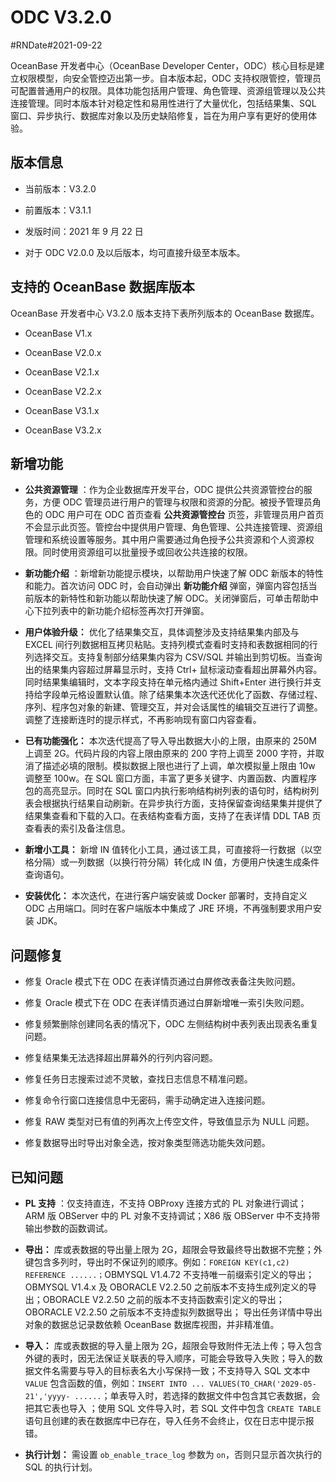 ODC V3.2.0 
===============================

#RNDate#2021-09-22

OceanBase 开发者中心（OceanBase Developer Center，ODC）核心目标是建立权限模型，向安全管控迈出第一步。自本版本起，ODC 支持权限管控，管理员可配置普通用户的权限。具体功能包括用户管理、角色管理、资源组管理以及公共连接管理。同时本版本针对稳定性和易用性进行了大量优化，包括结果集、SQL 窗口、异步执行、数据库对象以及历史缺陷修复，旨在为用户享有更好的使用体验。

版本信息 
-------------------------

* 当前版本：V3.2.0

* 前置版本：V3.1.1

* 发版时间：2021 年 9 月 22 日

* 对于 ODC V2.0.0 及以后版本，均可直接升级至本版本。

支持的 OceanBase 数据库版本 
----------------------------------------

OceanBase 开发者中心 V3.2.0 版本支持下表所列版本的 OceanBase 数据库。

* OceanBase V1.x

* OceanBase V2.0.x

* OceanBase V2.1.x

* OceanBase V2.2.x

* OceanBase V3.1.x

* OceanBase V3.2.x

新增功能 
-------------------------

* **公共资源管理** ：作为企业数据库开发平台，ODC 提供公共资源管控台的服务，方便 ODC 管理员进行用户的管理与权限和资源的分配。被授予管理员角色的 ODC 用户可在 ODC 首页查看 **公共资源管控台** 页签，非管理员用户首页不会显示此页签。管控台中提供用户管理、角色管理、公共连接管理、资源组管理和系统设置等服务。其中用户需要通过角色授予公共资源和个人资源权限。同时使用资源组可以批量授予或回收公共连接的权限。

* **新功能介绍** ：新增新功能提示模块，以帮助用户快速了解 ODC 新版本的特性和能力。首次访问 ODC 时，会自动弹出 **新功能介绍** 弹窗，弹窗内容包括当前版本的新特性和新功能以帮助快速了解 ODC。关闭弹窗后，可单击帮助中心下拉列表中的新功能介绍标签再次打开弹窗。

* **用户体验升级：** 优化了结果集交互，具体调整涉及支持结果集内部及与 EXCEL 间行列数据相互拷贝粘贴。支持列模式查看时支持和表数据相同的行列选择交互。支持复制部分结果集内容为 CSV/SQL 并输出到剪切板。当查询出的结果集内容超过屏幕显示时，支持 Ctrl+ 鼠标滚动查看超出屏幕外内容。同时结果集编辑时，文本字段支持在单元格内通过 Shift+Enter 进行换行并支持给字段单元格设置默认值。除了结果集本次迭代还优化了函数、存储过程、序列、程序包对象的新建、管理交互，并对会话属性的编辑交互进行了调整。调整了连接断连时的提示样式，不再影响现有窗口内容查看。

* **已有功能强化：** 本次迭代提高了导入导出数据大小的上限，由原来的 250M 上调至 2G。代码片段的内容上限由原来的 200 字符上调至 2000 字符，并取消了描述必填的限制。模拟数据上限也进行了上调，单次模拟量上限由 10w 调整至 100w。在 SQL 窗口方面，丰富了更多关键字、内置函数、内置程序包的高亮显示。同时在 SQL 窗口内执行影响结构树列表的语句时，结构树列表会根据执行结果自动刷新。在异步执行方面，支持保留查询结果集并提供了结果集查看和下载的入口。在表结构查看方面，支持了在表详情 DDL TAB 页查看表的索引及备注信息。

* **新增小工具：** 新增 IN 值转化小工具，通过该工具，可直接将一行数据（以空格分隔）或一列数据（以换行符分隔）转化成 IN 值，方便用户快速生成条件查询语句。

* **安装优化：** 本次迭代，在进行客户端安装或 Docker 部署时，支持自定义 ODC 占用端口。同时在客户端版本中集成了 JRE 环境，不再强制要求用户安装 JDK。

问题修复 
-------------------------

* 修复 Oracle 模式下在 ODC 在表详情页通过白屏修改表备注失败问题。

* 修复 Oracle 模式下在 ODC 在表详情页通过白屏新增唯一索引失败问题。

* 修复频繁删除创建同名表的情况下，ODC 左侧结构树中表列表出现表名重复问题。

* 修复结果集无法选择超出屏幕外的行列内容问题。

* 修复任务日志搜索过滤不灵敏，查找日志信息不精准问题。 

* 修复命令行窗口连接信息中无密码，需手动确定进入连接问题。

* 修复 RAW 类型对已有值的列再次上传空文件，导致值显示为 NULL 问题。

* 修复数据导出时导出对象全选，按对象类型筛选功能失效问题。

已知问题 
-------------------------

* **PL 支持** ：仅支持直连，不支持 OBProxy 连接方式的 PL 对象进行调试；ARM 版 OBServer 中的 PL 对象不支持调试；X86 版 OBServer 中不支持带输出参数的函数调试。

* **导出：** 库或表数据的导出量上限为 2G，超限会导致最终导出数据不完整；外键包含多列时，导出时不保证列的顺序。例如：`FOREIGN KEY(c1,c2) REFERENCE ......；`OBMYSQL V1.4.72 不支持唯一前缀索引定义的导出；OBMYSQL V1.4.x 及 OBORACLE V2.2.50 之前版本不支持生成列定义的导出；OBORACLE V2.2.50 之前的版本不支持函数索引定义的导出；OBORACLE V2.2.50 之前版本不支持虚拟列数据导出； 导出任务详情中导出对象的数据总记录数依赖 OceanBase 数据库视图，并非精准值。

* **导入：** 库或表数据的导入量上限为 2G，超限会导致附件无法上传；导入包含外键的表时，因无法保证关联表的导入顺序，可能会导致导入失败；导入的数据文件名需要与导入的目标表名大小写保持一致；不支持导入 SQL 文本中 `VALUE` 包含函数的值，例如：`INSERT INTO ... VALUES(TO_CHAR('2029-05-21','yyyy- ......`；单表导入时，若选择的数据文件中包含其它表数据，会把其它表也导入 ；使用 SQL 文件导入时，若 SQL 文件中包含 `CREATE TABLE` 语句且创建的表在数据库中已存在，导入任务不会终止，仅在日志中提示报错。

* **执行计划：** 需设置 `ob_enable_trace_log` 参数为 `on`，否则只显示首次执行的 SQL 的执行计划。